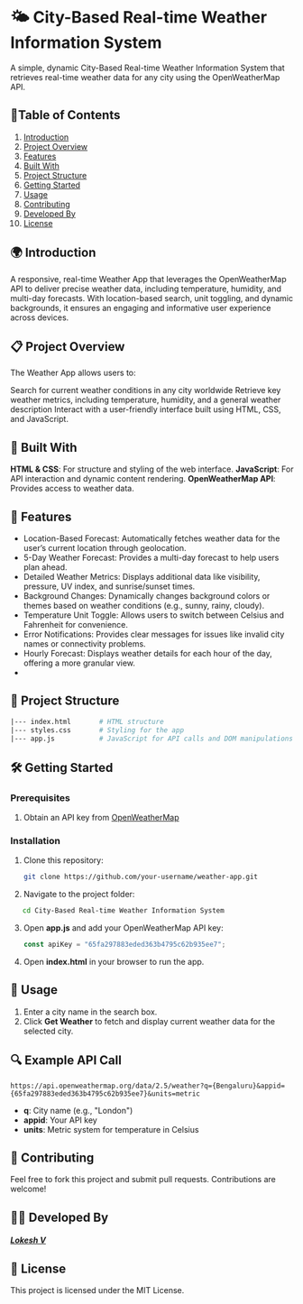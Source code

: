 # 🌤️ City-Based Real-time Weather Information System
A simple, dynamic City-Based Real-time Weather Information System that retrieves real-time weather data for any city using the OpenWeatherMap API. 

## 📑Table of Contents 

1. [Introduction](#int)
2. [Project Overview](#pro)
3. [Features](#fea)
4. [Built With](#bui)
5. [Project Structure](#pro)
6. [Getting Started](#get)
7. [Usage](#usa)
8. [Contributing](#con)
9. [Developed By](#dev)
10. [License](#lic)

## 🌍 Introduction <a name="int"></a>

A responsive, real-time Weather App that leverages the OpenWeatherMap API to deliver precise weather data, including temperature, humidity, and multi-day forecasts. With location-based search, unit toggling, and dynamic backgrounds, it ensures an engaging and informative user experience across devices.

## 📋 Project Overview <a name="pro"></a>

The Weather App allows users to:

Search for current weather conditions in any city worldwide
Retrieve key weather metrics, including temperature, humidity, and a general weather description
Interact with a user-friendly interface built using HTML, CSS, and JavaScript.

## 🔧 Built With <a name="bui"></a>

**HTML & CSS**: For structure and styling of the web interface.
**JavaScript**: For API interaction and dynamic content rendering.
**OpenWeatherMap API**: Provides access to weather data.

## 🚀 Features <a name="fea"></a>

* Location-Based Forecast: Automatically fetches weather data for the user’s current location through geolocation.
* 5-Day Weather Forecast: Provides a multi-day forecast to help users plan ahead.
* Detailed Weather Metrics: Displays additional data like visibility, pressure, UV index, and sunrise/sunset times.
* Background Changes: Dynamically changes background colors or themes based on weather conditions (e.g., sunny, rainy, cloudy).
* Temperature Unit Toggle: Allows users to switch between Celsius and Fahrenheit for convenience.
* Error Notifications: Provides clear messages for issues like invalid city names or connectivity problems.
* Hourly Forecast: Displays weather details for each hour of the day, offering a more granular view.
* 
## 📂 Project Structure <a name="pro"></a>

``` graphql
|--- index.html       # HTML structure
|--- styles.css       # Styling for the app
|--- app.js           # JavaScript for API calls and DOM manipulations
```

## 🛠️ Getting Started <a name="get"></a>

### Prerequisites

1. Obtain an API key from [OpenWeatherMap](https://www.google.com/search?q=open+weather+map&rlz=1C1CHBF_enIN1131IN1131&oq=open+weather+map&gs_lcrp=EgZjaHJvbWUyCQgAEEUYORiABDIHCAEQABiABDIMCAIQABgUGIcCGIAEMgcIAxAAGIAEMgcIBBAAGIAEMgcIBRAAGIAEMgcIBhAAGIAEMgYIBxBFGDzSAQg1MzM3ajBqN6gCALACAA&sourceid=chrome&ie=UTF-8)
   
### Installation

1. Clone this repository:
   ``` bash
   git clone https://github.com/your-username/weather-app.git
   ```
2. Navigate to the project folder:
``` bash
   cd City-Based Real-time Weather Information System
```
3. Open **app.js** and add your OpenWeatherMap API key:
   ``` JavaScript
   const apiKey = "65fa297883eded363b4795c62b935ee7";
   ```
4. Open **index.html** in your browser to run the app.

## 📜 Usage <a name="usa"></a>

1. Enter a city name in the search box.
2. Click **Get Weather** to fetch and display current weather data for the selected city.

## 🔍 Example API Call

``` plaintext
https://api.openweathermap.org/data/2.5/weather?q={Bengaluru}&appid={65fa297883eded363b4795c62b935ee7}&units=metric
```
* **q**: City name (e.g., "London")
* **appid**: Your API key
* **units**: Metric system for temperature in Celsius

## 🤝 Contributing <a name="con"></a>

Feel free to fork this project and submit pull requests. Contributions are welcome!

## 👨‍💻 Developed By <a name="dev"></a>

##### [Lokesh V](https://www.linkedin.com/in/lokeshv)

## 📄 License <a name="lic"></a>
This project is licensed under the MIT License.
